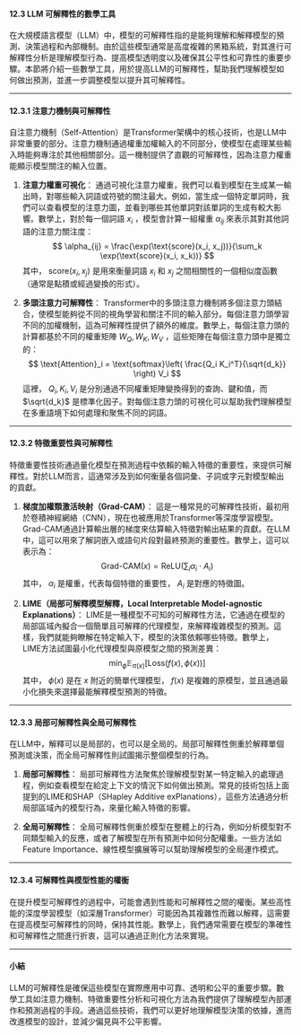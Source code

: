 #### **12.3 LLM 可解釋性的數學工具**

在大規模語言模型（LLM）中，模型的可解釋性指的是能夠理解和解釋模型的預測、決策過程和內部機制。由於這些模型通常是高度複雜的黑箱系統，對其進行可解釋性分析是理解模型行為、提高模型透明度以及確保其公平性和可靠性的重要步驟。本節將介紹一些數學工具，用於提高LLM的可解釋性，幫助我們理解模型如何做出預測，並進一步調整模型以提升其可解釋性。

---

#### **12.3.1 注意力機制與可解釋性**

自注意力機制（Self-Attention）是Transformer架構中的核心技術，也是LLM中非常重要的部分。注意力機制通過權重加權輸入的不同部分，使模型在處理某些輸入時能夠專注於其他相關部分。這一機制提供了直觀的可解釋性，因為注意力權重能顯示模型關注的輸入位置。

1. **注意力權重可視化**：
   通過可視化注意力權重，我們可以看到模型在生成某一輸出時，對哪些輸入詞語或符號的關注最大。例如，當生成一個特定單詞時，我們可以查看模型的注意力圖，並看到哪些其他單詞對該單詞的生成有較大影響。數學上，對於每一個詞語  $x_i$ ，模型會計算一組權重  $\alpha_{ij}$  來表示其對其他詞語的注意力關注度：
   $$
   \alpha_{ij} = \frac{\exp(\text{score}(x_i, x_j))}{\sum_k \exp(\text{score}(x_i, x_k))}
   $$
   其中， $\text{score}(x_i, x_j)$  是用來衡量詞語  $x_i$  和  $x_j$  之間相關性的一個相似度函數（通常是點積或經過變換的形式）。

2. **多頭注意力可解釋性**：
   Transformer中的多頭注意力機制將多個注意力頭結合，使模型能夠從不同的視角學習和關注不同的輸入部分。每個注意力頭學習不同的加權機制，這為可解釋性提供了額外的維度。數學上，每個注意力頭的計算都基於不同的權重矩陣  $W_Q, W_K, W_V$ ，這些矩陣在每個注意力頭中是獨立的：
   $$
   \text{Attention}_i = \text{softmax}\left( \frac{Q_i K_i^T}{\sqrt{d_k}} \right) V_i
   $$
   這裡， $Q_i, K_i, V_i$  是分別通過不同權重矩陣變換得到的查詢、鍵和值，而  $\sqrt{d_k}$  是標準化因子。對每個注意力頭的可視化可以幫助我們理解模型在多重語境下如何處理和聚焦不同的詞語。

---

#### **12.3.2 特徵重要性與可解釋性**

特徵重要性技術通過量化模型在預測過程中依賴的輸入特徵的重要性，來提供可解釋性。對於LLM而言，這通常涉及到如何衡量各個詞彙、子詞或字元對模型輸出的貢獻。

1. **梯度加權類激活映射（Grad-CAM）**：
   這是一種常見的可解釋性技術，最初用於卷積神經網絡（CNN），現在也被應用於Transformer等深度學習模型。Grad-CAM通過計算輸出層的梯度來估算輸入特徵對輸出結果的貢獻。在LLM中，這可以用來了解詞嵌入或語句片段對最終預測的重要性。數學上，這可以表示為：
   $$
   \text{Grad-CAM}(x) = \text{ReLU} \left( \sum_i \alpha_i \cdot A_i \right)
   $$
   其中， $\alpha_i$  是權重，代表每個特徵的重要性， $A_i$  是對應的特徵圖。

2. **LIME（局部可解釋模型解釋，Local Interpretable Model-agnostic Explanations）**：
   LIME是一種模型不可知的可解釋性方法，它通過在模型的局部區域內擬合一個簡單且可解釋的代理模型，來解釋複雜模型的預測。這樣，我們就能夠瞭解在特定輸入下，模型的決策依賴哪些特徵。數學上，LIME方法試圖最小化代理模型與原模型之間的預測差異：
   $$
   \min_{\phi} \mathbb{E}_{\pi(x)} \left[ \text{Loss}(f(x), \phi(x)) \right]
   $$
   其中， $\phi(x)$  是在  $x$  附近的簡單代理模型， $f(x)$  是複雜的原模型，並且通過最小化損失來選擇最能解釋模型預測的特徵。

---

#### **12.3.3 局部可解釋性與全局可解釋性**

在LLM中，解釋可以是局部的，也可以是全局的。局部可解釋性側重於解釋單個預測或決策，而全局可解釋性則試圖揭示整個模型的行為。

1. **局部可解釋性**：
   局部可解釋性方法聚焦於理解模型對某一特定輸入的處理過程，例如查看模型在給定上下文的情況下如何做出預測。常見的技術包括上面提到的LIME和SHAP（SHapley Additive exPlanations），這些方法通過分析局部區域內的模型行為，來量化輸入特徵的影響。

2. **全局可解釋性**：
   全局可解釋性側重於模型在整體上的行為，例如分析模型對不同類型輸入的反應，或者了解模型在所有預測中如何分配權重。一些方法如Feature Importance、線性模型擴展等可以幫助理解模型的全局運作模式。

---

#### **12.3.4 可解釋性與模型性能的權衡**

在提升模型可解釋性的過程中，可能會遇到性能和可解釋性之間的權衡。某些高性能的深度學習模型（如深層Transformer）可能因為其複雜性而難以解釋，這需要在提高模型可解釋性的同時，保持其性能。數學上，我們通常需要在模型的準確性和可解釋性之間進行折衷，這可以通過正則化方法來實現。

---

#### **小結**

LLM的可解釋性是確保這些模型在實際應用中可靠、透明和公平的重要步驟。數學工具如注意力機制、特徵重要性分析和可視化方法為我們提供了理解模型內部運作和預測過程的手段。通過這些技術，我們可以更好地理解模型決策的依據，進而改進模型的設計，並減少偏見與不公平影響。